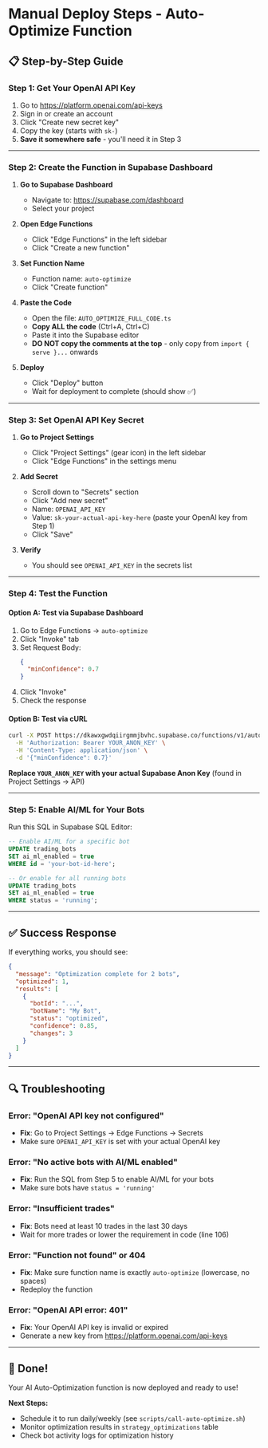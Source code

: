 # Manual Deploy Steps - Auto-Optimize Function

## 📋 Step-by-Step Guide

### Step 1: Get Your OpenAI API Key

1. Go to https://platform.openai.com/api-keys
2. Sign in or create an account
3. Click "Create new secret key"
4. Copy the key (starts with `sk-`)
5. **Save it somewhere safe** - you'll need it in Step 3

---

### Step 2: Create the Function in Supabase Dashboard

1. **Go to Supabase Dashboard**
   - Navigate to: https://supabase.com/dashboard
   - Select your project

2. **Open Edge Functions**
   - Click "Edge Functions" in the left sidebar
   - Click "Create a new function"

3. **Set Function Name**
   - Function name: `auto-optimize`
   - Click "Create function"

4. **Paste the Code**
   - Open the file: `AUTO_OPTIMIZE_FULL_CODE.ts`
   - **Copy ALL the code** (Ctrl+A, Ctrl+C)
   - Paste it into the Supabase editor
   - **DO NOT copy the comments at the top** - only copy from `import { serve }...` onwards

5. **Deploy**
   - Click "Deploy" button
   - Wait for deployment to complete (should show ✅)

---

### Step 3: Set OpenAI API Key Secret

1. **Go to Project Settings**
   - Click "Project Settings" (gear icon) in the left sidebar
   - Click "Edge Functions" in the settings menu

2. **Add Secret**
   - Scroll down to "Secrets" section
   - Click "Add new secret"
   - Name: `OPENAI_API_KEY`
   - Value: `sk-your-actual-api-key-here` (paste your OpenAI key from Step 1)
   - Click "Save"

3. **Verify**
   - You should see `OPENAI_API_KEY` in the secrets list

---

### Step 4: Test the Function

#### Option A: Test via Supabase Dashboard

1. Go to Edge Functions → `auto-optimize`
2. Click "Invoke" tab
3. Set Request Body:
   ```json
   {
     "minConfidence": 0.7
   }
   ```
4. Click "Invoke"
5. Check the response

#### Option B: Test via cURL

```bash
curl -X POST https://dkawxgwdqiirgmmjbvhc.supabase.co/functions/v1/auto-optimize \
  -H 'Authorization: Bearer YOUR_ANON_KEY' \
  -H 'Content-Type: application/json' \
  -d '{"minConfidence": 0.7}'
```

**Replace `YOUR_ANON_KEY` with your actual Supabase Anon Key** (found in Project Settings → API)

---

### Step 5: Enable AI/ML for Your Bots

Run this SQL in Supabase SQL Editor:

```sql
-- Enable AI/ML for a specific bot
UPDATE trading_bots 
SET ai_ml_enabled = true 
WHERE id = 'your-bot-id-here';

-- Or enable for all running bots
UPDATE trading_bots 
SET ai_ml_enabled = true 
WHERE status = 'running';
```

---

## ✅ Success Response

If everything works, you should see:

```json
{
  "message": "Optimization complete for 2 bots",
  "optimized": 1,
  "results": [
    {
      "botId": "...",
      "botName": "My Bot",
      "status": "optimized",
      "confidence": 0.85,
      "changes": 3
    }
  ]
}
```

---

## 🔍 Troubleshooting

### Error: "OpenAI API key not configured"
- **Fix**: Go to Project Settings → Edge Functions → Secrets
- Make sure `OPENAI_API_KEY` is set with your actual OpenAI key

### Error: "No active bots with AI/ML enabled"
- **Fix**: Run the SQL from Step 5 to enable AI/ML for your bots
- Make sure bots have `status = 'running'`

### Error: "Insufficient trades"
- **Fix**: Bots need at least 10 trades in the last 30 days
- Wait for more trades or lower the requirement in code (line 106)

### Error: "Function not found" or 404
- **Fix**: Make sure function name is exactly `auto-optimize` (lowercase, no spaces)
- Redeploy the function

### Error: "OpenAI API error: 401"
- **Fix**: Your OpenAI API key is invalid or expired
- Generate a new key from https://platform.openai.com/api-keys

---

## 🎉 Done!

Your AI Auto-Optimization function is now deployed and ready to use!

**Next Steps:**
- Schedule it to run daily/weekly (see `scripts/call-auto-optimize.sh`)
- Monitor optimization results in `strategy_optimizations` table
- Check bot activity logs for optimization history

